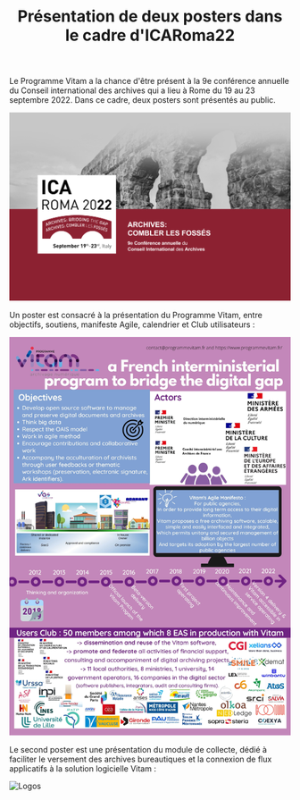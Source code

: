 ﻿---
layout: post
title: Présentation de deux posters dans le cadre d'ICARoma22
---

Le Programme Vitam a la chance d'être présent à la 9e conférence annuelle du Conseil international des archives qui a lieu à Rome du 19 au 23 septembre 2022. Dans ce cadre, deux posters sont présentés au public.

![Logos](/public/images/ICARome.png)

Un poster est consacré à la présentation du Programme Vitam, entre objectifs, soutiens, manifeste Agile, calendrier et Club utilisateurs :

![Logos](/public/images/Rome1.jpg)

Le second poster est une présentation du module de collecte, dédié à faciliter le versement des archives bureautiques et la connexion de flux applicatifs à la solution logicielle Vitam :

![Logos](/public/images/Rome2.jpg)